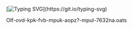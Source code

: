 [![Typing SVG](https://readme-typing-svg.herokuapp.com?color=ffffff&lines=Hey+How+Did+You+Get+Here?;Leave+Now!;That+Isnt+a+Ceaser+Cipher;And+The+Key+Isnt+7;Get+Out!)](https://git.io/typing-svg)















<p1>Olf-ovd-kpk-fvb-mpuk-aopz?-mpul-7632na.oats</p1>
